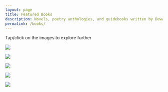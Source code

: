 ```yaml
---
layout: page
title: Featured Books
description: Novels, poetry anthologies, and guidebooks written by Dewan Mukto.
permalink: /books/
---
```


Tap/click on the images to explore further

[![](/asset/images/book01.png)](/books/cooper-black)

[![](/asset/images/book02.png)](/books/dead-man-alive)

[![](/asset/images/book03.png)](/books/syn-sym)

[![](/asset/images/book04.png)](/books/ielts-guide)

[![](/asset/images/book05.png)](/books/itwd)

<html><meta http-equiv="refresh" content="7;url=/books" /></html>
